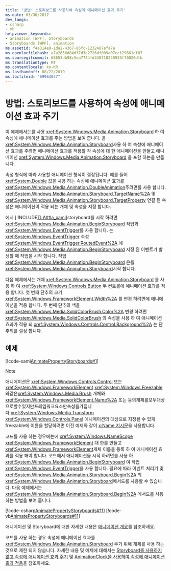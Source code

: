 ```yaml
---
title: '방법: 스토리보드를 사용하여 속성에 애니메이션 효과 주기'
ms.date: 03/30/2017
dev_langs:
- csharp
- vb
helpviewer_keywords:
- animation [WPF], Storyboards
- Storyboards [WPF], animation
ms.assetid: f4a314e9-1da2-4367-85fc-1232487efa7a
ms.openlocfilehash: a7a2656d84d37d3e2726df009a07ccf29661df07
ms.sourcegitcommit: 68653db98c5ea7744fd438710248935f70020dfb
ms.translationtype: MT
ms.contentlocale: ko-KR
ms.lasthandoff: 08/22/2019
ms.locfileid: "69963037"
---
```

# <a name="how-to-animate-a-property-by-using-a-storyboard"></a>방법: 스토리보드를 사용하여 속성에 애니메이션 효과 주기
이 예제에서는를 사용 <xref:System.Windows.Media.Animation.Storyboard> 하 여 속성에 애니메이션 효과를 주는 방법을 보여 줍니다. 을 <xref:System.Windows.Media.Animation.Storyboard>사용 하 여 속성에 애니메이션 효과를 주려면 애니메이션 효과를 적용할 각 속성에 대 한 애니메이션을 만들고 애니메이션 <xref:System.Windows.Media.Animation.Storyboard> 을 포함 하는을 만듭니다.  
  
 속성 형식에 따라 사용할 애니메이션 형식이 결정됩니다. 예를 들어 <xref:System.Double> 값을 사용 하는 속성에 애니메이션 효과를 <xref:System.Windows.Media.Animation.DoubleAnimation>주려면를 사용 합니다. <xref:System.Windows.Media.Animation.Storyboard.TargetName%2A> 및<xref:System.Windows.Media.Animation.Storyboard.TargetProperty> 연결 된 속성은 애니메이션이 적용 되는 개체 및 속성을 지정 합니다.  
  
 에서 [!INCLUDE[TLA#tla_xaml](../../../../includes/tlasharptla-xaml-md.md)]storyboard를 시작 하려면 <xref:System.Windows.Media.Animation.BeginStoryboard> 작업과 <xref:System.Windows.EventTrigger>를 사용 합니다. 는 <xref:System.Windows.EventTrigger> 속성<xref:System.Windows.EventTrigger.RoutedEvent%2A> 에 <xref:System.Windows.Media.Animation.BeginStoryboard> 지정 된 이벤트가 발생할 때 작업을 시작 합니다. 작업 <xref:System.Windows.Media.Animation.BeginStoryboard> 은를 <xref:System.Windows.Media.Animation.Storyboard>시작 합니다.  
  
 다음 예제에서는 개체 <xref:System.Windows.Media.Animation.Storyboard> 를 사용 하 여 <xref:System.Windows.Controls.Button> 두 컨트롤에 애니메이션 효과를 적용 합니다. 첫 번째 단추의 크기 <xref:System.Windows.FrameworkElement.Width%2A> 를 변경 하려면에 애니메이션을 적용 합니다. 두 번째 단추의 색을 <xref:System.Windows.Media.SolidColorBrush.Color%2A> 변경 하려면 <xref:System.Windows.Media.SolidColorBrush> 의 속성을 사용 하 여 애니메이션 효과가 적용 되 <xref:System.Windows.Controls.Control.Background%2A> 는 단추의를 설정 합니다.  
  
## <a name="example"></a>예제  
 [!code-xaml[AnimatePropertyStoryboards#1](~/samples/snippets/xaml/VS_Snippets_Wpf/AnimatePropertyStoryboards/XAML/StoryboardExample.xaml#1)]  
  
> [!NOTE]
> 애니메이션은 <xref:System.Windows.Controls.Control> 또는 <xref:System.Windows.FrameworkElement> <xref:System.Windows.Freezable> 와같은<xref:System.Windows.Media.Brush> 개체와 <xref:System.Windows.FrameworkElement.Name%2A> 또는 등의개체를모두대상으로할수있지만프레임워크요소만속성을가집니다.<xref:System.Windows.Media.Transform> <xref:System.Windows.Controls.Panel> 애니메이션의 대상으로 지정될 수 있게 freezable에 이름을 할당하려면 이전 예제와 같이 [x:Name 지시문](../../xaml-services/x-name-directive.md)을 사용합니다.  
  
 코드를 사용 하는 경우에는에 <xref:System.Windows.NameScope> <xref:System.Windows.FrameworkElement> 대 한를 만들고 <xref:System.Windows.FrameworkElement>개체 이름을 등록 하 여 애니메이션 효과를 적용 해야 합니다. 코드에서 애니메이션을 시작 하려면를 사용 하 <xref:System.Windows.Media.Animation.BeginStoryboard> 여 작업 <xref:System.Windows.EventTrigger>을 사용 합니다. 필요에 따라 이벤트 처리기 및 <xref:System.Windows.Media.Animation.Storyboard.Begin%2A> 의 <xref:System.Windows.Media.Animation.Storyboard>메서드를 사용할 수 있습니다. 다음 예제에서는 <xref:System.Windows.Media.Animation.Storyboard.Begin%2A> 메서드를 사용하는 방법을 보여 줍니다.  
  
 [!code-csharp[AnimatePropertyStoryboards#11](~/samples/snippets/csharp/VS_Snippets_Wpf/AnimatePropertyStoryboards/CSharp/StoryboardExample.cs#11)]
 [!code-vb[AnimatePropertyStoryboards#11](~/samples/snippets/visualbasic/VS_Snippets_Wpf/AnimatePropertyStoryboards/VisualBasic/StoryboardExample.vb#11)]  
  
 애니메이션 및 Storyboard에 대한 자세한 내용은 [애니메이션 개요](animation-overview.md)를 참조하세요.  
  
 코드를 사용 하는 경우 속성에 애니메이션 효과를 <xref:System.Windows.Media.Animation.Storyboard> 주기 위해 개체를 사용 하는 것으로 제한 되지 않습니다. 자세한 내용 및 예제에 대해서는 [Storyboard를 사용하지 않고 속성에 애니메이션 효과 주기](how-to-animate-a-property-without-using-a-storyboard.md) 및 [AnimationClock을 사용하여 속성에 애니메이션 효과 적용](how-to-animate-a-property-by-using-an-animationclock.md)을 참조하세요.

